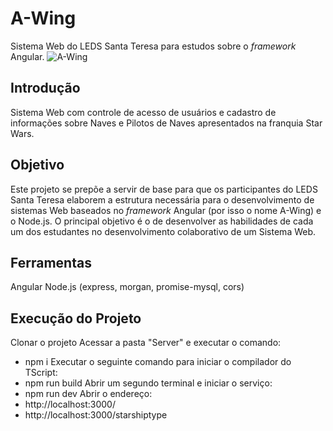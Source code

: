 # A-Wing
Sistema Web do LEDS Santa Teresa para estudos sobre o *framework* Angular.
![A-Wing](https://vignette.wikia.nocookie.net/pt.starwars/images/8/8d/A-wing_DICE.png/revision/latest?cb=20180116223039)

## Introdução
Sistema Web com controle de acesso de usuários e cadastro de informações sobre Naves e Pilotos de Naves apresentados na franquia Star Wars.

## Objetivo
Este projeto se prepõe a servir de base para que os participantes do LEDS Santa Teresa elaborem a estrutura necessária para o desenvolvimento de sistemas Web baseados no *framework* Angular (por isso o nome A-Wing) e o Node.js.
O principal objetivo é o de desenvolver as habilidades de cada um dos estudantes no desenvolvimento colaborativo de um Sistema Web.

## Ferramentas
Angular
Node.js (express, morgan, promise-mysql, cors)

## Execução do Projeto
Clonar o projeto
Acessar a pasta "Server" e executar o comando:
- npm i
Executar o seguinte comando para iniciar o compilador do TScript:
- npm run build
Abrir um segundo terminal e iniciar o serviço:
- npm run dev
Abrir o endereço:
- http://localhost:3000/
- http://localhost:3000/starshiptype
